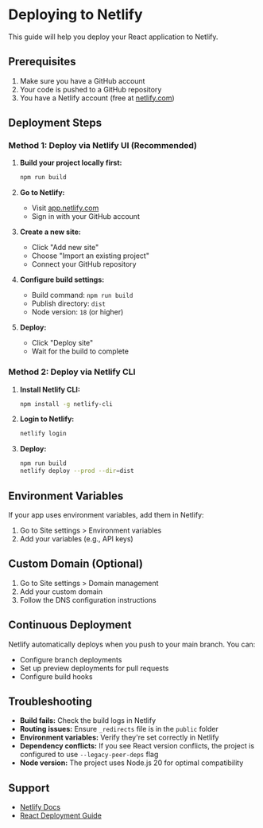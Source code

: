 # Deploying to Netlify

This guide will help you deploy your React application to Netlify.

## Prerequisites

1. Make sure you have a GitHub account
2. Your code is pushed to a GitHub repository
3. You have a Netlify account (free at [netlify.com](https://netlify.com))

## Deployment Steps

### Method 1: Deploy via Netlify UI (Recommended)

1. **Build your project locally first:**
   ```bash
   npm run build
   ```

2. **Go to Netlify:**
   - Visit [app.netlify.com](https://app.netlify.com)
   - Sign in with your GitHub account

3. **Create a new site:**
   - Click "Add new site"
   - Choose "Import an existing project"
   - Connect your GitHub repository

4. **Configure build settings:**
   - Build command: `npm run build`
   - Publish directory: `dist`
   - Node version: `18` (or higher)

5. **Deploy:**
   - Click "Deploy site"
   - Wait for the build to complete

### Method 2: Deploy via Netlify CLI

1. **Install Netlify CLI:**
   ```bash
   npm install -g netlify-cli
   ```

2. **Login to Netlify:**
   ```bash
   netlify login
   ```

3. **Deploy:**
   ```bash
   npm run build
   netlify deploy --prod --dir=dist
   ```

## Environment Variables

If your app uses environment variables, add them in Netlify:
1. Go to Site settings > Environment variables
2. Add your variables (e.g., API keys)

## Custom Domain (Optional)

1. Go to Site settings > Domain management
2. Add your custom domain
3. Follow the DNS configuration instructions

## Continuous Deployment

Netlify automatically deploys when you push to your main branch. You can:
- Configure branch deployments
- Set up preview deployments for pull requests
- Configure build hooks

## Troubleshooting

- **Build fails:** Check the build logs in Netlify
- **Routing issues:** Ensure `_redirects` file is in the `public` folder
- **Environment variables:** Verify they're set correctly in Netlify
- **Dependency conflicts:** If you see React version conflicts, the project is configured to use `--legacy-peer-deps` flag
- **Node version:** The project uses Node.js 20 for optimal compatibility

## Support

- [Netlify Docs](https://docs.netlify.com/)
- [React Deployment Guide](https://create-react-app.dev/docs/deployment/#netlify)
